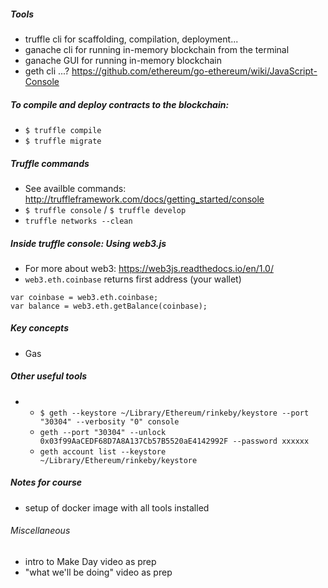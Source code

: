 

##### Tools
* truffle cli for scaffolding, compilation, deployment...
* ganache cli for running in-memory blockchain from the terminal
* ganache GUI for running in-memory blockchain 
* geth cli ...? <https://github.com/ethereum/go-ethereum/wiki/JavaScript-Console>



##### To compile and deploy contracts to the blockchain:
* `$ truffle compile`
* `$ truffle migrate`

##### Truffle commands
* See availble commands: <http://truffleframework.com/docs/getting_started/console>
* `$ truffle console` / `$ truffle develop`
*  `truffle networks --clean`

##### Inside truffle console: Using web3.js
* For more about web3: <https://web3js.readthedocs.io/en/1.0/> 
* `web3.eth.coinbase` returns first address (your wallet)
```
var coinbase = web3.eth.coinbase;
var balance = web3.eth.getBalance(coinbase);
```

##### Key concepts
* Gas

##### Other useful tools
* 
  * `$ geth --keystore ~/Library/Ethereum/rinkeby/keystore --port "30304" --verbosity "0" console`
  * `geth --port "30304" --unlock 0x03f99AaCEDF68D7A8A137Cb57B5520aE4142992F --password xxxxxx`
  * `geth account list --keystore ~/Library/Ethereum/rinkeby/keystore`


##### Notes for course
* setup of docker image with all tools installed


###### Miscellaneous 
* intro to Make Day video as prep
* "what we'll be doing" video as prep